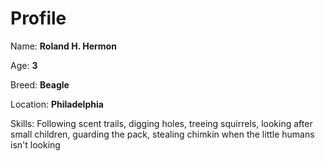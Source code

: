 # Profile

Name: **Roland H. Hermon**

Age: **3**

Breed: **Beagle**

Location: **Philadelphia**

Skills: Following scent trails, digging holes, treeing squirrels, looking after small children, guarding the pack, stealing chimkin when the little humans isn't looking